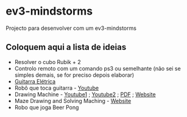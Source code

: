 # ev3-mindstorms

Projecto para desenvolver com um ev3-mindstorms

## Coloquem aqui a lista de ideias

* Resolver o cubo Rubik + 2
* Controlo remoto com um comando ps3 ou semelhante (não sei se simples demais, se for preciso depois elaborar)
* [Guitarra Elétrica](https://www.lego.com/en-us/mindstorms/build-a-robot/el3ctric-guitar)
* Robô que toca guitarra - [Youtube](https://www.youtube.com/watch?v=EN-7cMjmFv0&t=0s)
* Drawing Machine - [Youtube1](https://www.youtube.com/watch?v=9pjpQoZoW6E) ; [Youtube2](https://www.youtube.com/watch?v=1Ihjh_F7jn0) ; [PDF](https://www.lego.com/en-us/mindstorms/build-a-robot/banner-print3r) ; [Website](http://www.ev3dev.org/projects/2015/05/06/EV3-Print3rbot/)
* Maze Drawing and Solving Maching - [Website](http://www.ev3dev.org/projects/2016/06/08/PATHFIND3R/)
* Robo que joga Beer Pong
